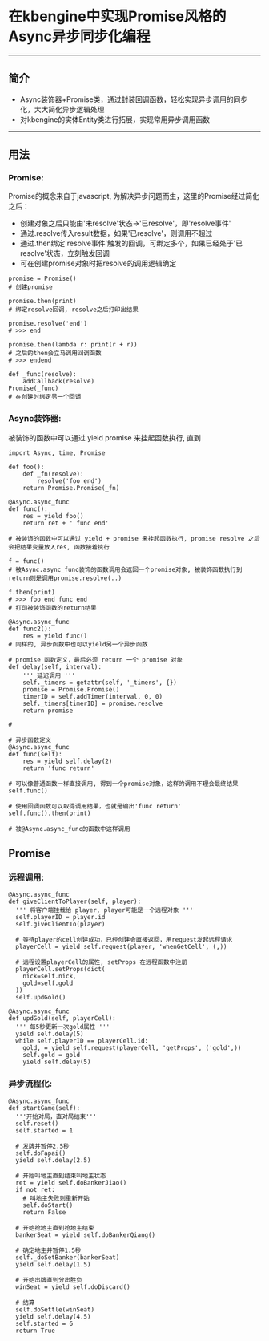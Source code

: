 # 在kbengine中实现Promise风格的Async异步同步化编程
----------
## 简介
- Async装饰器+Promise类，通过封装回调函数，轻松实现异步调用的同步化，大大简化异步逻辑处理
- 对kbengine的实体Entity类进行拓展，实现常用异步调用函数

----------
## 用法

### Promise:
Promise的概念来自于javascript, 为解决异步问题而生，这里的Promise经过简化之后：
- 创建对象之后只能由'未resolve'状态->'已resolve'，即'resolve事件'
- 通过.resolve传入result数据，如果'已resolve'，则调用不超过
- 通过.then绑定'resolve事件'触发的回调，可绑定多个，如果已经处于'已resolve'状态，立刻触发回调
- 可在创建promise对象时把resolve的调用逻辑确定
````
promise = Promise()
# 创建promise

promise.then(print)
# 绑定resolve回调, resolve之后打印出结果
 
promise.resolve('end')
# >>> end

promise.then(lambda r: print(r + r))
# 之后的then会立马调用回调函数
# >>> endend

def _func(resolve):
    addCallback(resolve)
Promise(_func)
# 在创建时绑定另一个回调
````

### Async装饰器:
被装饰的函数中可以通过 yield promise 来挂起函数执行, 直到
````
import Async, time, Promise

def foo():
    def _fn(resolve):
        resolve('foo end')
    return Promise.Promise(_fn)

@Async.async_func
def func():
    res = yield foo()
    return ret + ' func end'

# 被装饰的函数中可以通过 yield + promise 来挂起函数执行, promise resolve 之后会把结果变量放入res, 函数接着执行

f = func()
# 被Async.async_func装饰的函数调用会返回一个promise对象, 被装饰函数执行到return则是调用promise.resolve(..)
 
f.then(print)
# >>> foo end func end
# 打印被装饰函数的return结果

@Async.async_func
def func2():
    res = yield func()
# 同样的, 异步函数中也可以yield另一个异步函数
````
````
# promise 函数定义，最后必须 return 一个 promise 对象
def delay(self, interval):
    ''' 延迟调用 '''
    self._timers = getattr(self, '_timers', {})
    promise = Promise.Promise()
    timerID = self.addTimer(interval, 0, 0)
    self._timers[timerID] = promise.resolve
    return promise
  
# 
 
# 异步函数定义
@Async.async_func
def func(self):
    res = yield self.delay(2)
    return 'func return'

# 可以像普通函数一样直接调用, 得到一个promise对象，这样的调用不理会最终结果
self.func()

# 使用回调函数可以取得调用结果，也就是输出'func return'
self.func().then(print)

# 被@Async.async_func的函数中这样调用

````
## Promise
### 远程调用:
````
@Async.async_func
def giveClientToPlayer(self, player):
  ''' 将客户端挂载给 player, player可能是一个远程对象 '''
  self.playerID = player.id
  self.giveClientTo(player)
  
  # 等待player的cell创建成功，已经创建会直接返回，用request发起远程请求
  playerCell = yield self.request(player, 'whenGetCell', (,))
  
  # 远程设置playerCell的属性, setProps 在远程函数中注册
  playerCell.setProps(dict(
    nick=self.nick,
    gold=self.gold
  ))
  self.updGold()
  
@Async.async_func
def updGold(self, playerCell):
  ''' 每5秒更新一次gold属性 '''
  yield self.delay(5)
  while self.playerID == playerCell.id:
    gold, = yield self.request(playerCell, 'getProps', ('gold',))
    self.gold = gold
    yield self.delay(5)
````
### 异步流程化:
````
@Async.async_func
def startGame(self):
  '''开始对局，直对局结束'''
  self.reset()
  self.started = 1
  
  # 发牌并暂停2.5秒
  self.doFapai()
  yield self.delay(2.5)
  
  # 开始叫地主直到结束叫地主状态
  ret = yield self.doBankerJiao()
  if not ret:
    # 叫地主失败则重新开始
    self.doStart()
    return False
    
  # 开始抢地主直到抢地主结束
  bankerSeat = yield self.doBankerQiang()
  
  # 确定地主并暂停1.5秒
  self._doSetBanker(bankerSeat)
  yield self.delay(1.5)
  
  # 开始出牌直到分出胜负
  winSeat = yield self.doDiscard()
  
  # 结算
  self.doSettle(winSeat)
  yield self.delay(4.5)
  self.started = 6
  return True
````
 
